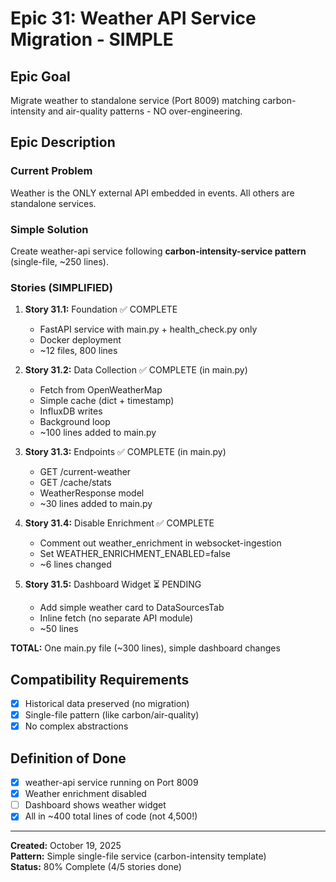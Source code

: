 # Epic 31: Weather API Service Migration - SIMPLE

## Epic Goal

Migrate weather to standalone service (Port 8009) matching carbon-intensity and air-quality patterns - NO over-engineering.

## Epic Description

### Current Problem

Weather is the ONLY external API embedded in events. All others are standalone services.

### Simple Solution

Create weather-api service following **carbon-intensity-service pattern** (single-file, ~250 lines).

### Stories (SIMPLIFIED)

1. **Story 31.1:** Foundation ✅ COMPLETE
   - FastAPI service with main.py + health_check.py only
   - Docker deployment
   - ~12 files, 800 lines

2. **Story 31.2:** Data Collection ✅ COMPLETE (in main.py)
   - Fetch from OpenWeatherMap
   - Simple cache (dict + timestamp)
   - InfluxDB writes
   - Background loop
   - ~100 lines added to main.py

3. **Story 31.3:** Endpoints ✅ COMPLETE (in main.py)
   - GET /current-weather
   - GET /cache/stats
   - WeatherResponse model
   - ~30 lines added to main.py

4. **Story 31.4:** Disable Enrichment ✅ COMPLETE
   - Comment out weather_enrichment in websocket-ingestion
   - Set WEATHER_ENRICHMENT_ENABLED=false
   - ~6 lines changed

5. **Story 31.5:** Dashboard Widget ⏳ PENDING
   - Add simple weather card to DataSourcesTab
   - Inline fetch (no separate API module)
   - ~50 lines

**TOTAL:** One main.py file (~300 lines), simple dashboard changes

## Compatibility Requirements

- [x] Historical data preserved (no migration)
- [x] Single-file pattern (like carbon/air-quality)
- [x] No complex abstractions

## Definition of Done

- [x] weather-api service running on Port 8009
- [x] Weather enrichment disabled
- [ ] Dashboard shows weather widget
- [x] All in ~400 total lines of code (not 4,500!)

---

**Created:** October 19, 2025  
**Pattern:** Simple single-file service (carbon-intensity template)  
**Status:** 80% Complete (4/5 stories done)
